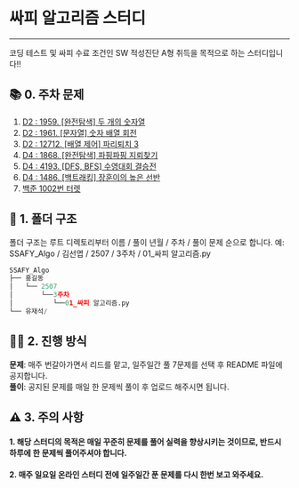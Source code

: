 # 싸피 알고리즘 스터디
<hr />
코딩 테스트 및 싸피 수료 조건인 SW 적성진단 A형 취득을 목적으로 하는 스터디입니다!!

## **📚 0. 주차 문제**
01. [D2 : 1959. [완전탐색] 두 개의 숫자열](https://swexpertacademy.com/main/code/problem/problemDetail.do?contestProbId=AV5PpoFaAS4DFAUq&categoryId=AV5PpoFaAS4DFAUq&categoryType=CODE&problemTitle=1959&orderBy=FIRST_REG_DATETIME&selectCodeLang=ALL&select-1=&pageSize=10&pageIndex=1)
02. [D2 : 1961. [문자열] 숫자 배열 회전](https://swexpertacademy.com/main/code/problem/problemDetail.do?contestProbId=AV5Pq-OKAVYDFAUq&categoryId=AV5Pq-OKAVYDFAUq&categoryType=CODE&problemTitle=1961&orderBy=FIRST_REG_DATETIME&selectCodeLang=ALL&select-1=&pageSize=10&pageIndex=1)
03. [D2 : 12712. [배열 제어] 파리퇴치 3](https://swexpertacademy.com/main/talk/solvingClub/problemView.do?solveclubId=AZewY0EKsb3HBIN_&contestProbId=AXuARWAqDkQDFARa&probBoxId=AZfDwgOq3cLHBISV&type=USER&problemBoxTitle=%EC%95%8C%EA%B3%A0%EB%A6%AC%EC%A6%98+Track%28%EB%82%9C%EC%9D%B4%EB%8F%84+%EC%A4%91%29&problemBoxCnt=3)
04. [D4 : 1868. [완전탐색] 파핑파핑 지뢰찾기](https://swexpertacademy.com/main/talk/solvingClub/problemView.do?solveclubId=AZewY0EKsb3HBIN_&contestProbId=AV5LwsHaD1MDFAXc&probBoxId=AZewY0EKsb7HBIN_&type=PROBLEM&problemBoxTitle=%EC%95%8C%EA%B3%A0%EB%A6%AC%EC%A6%98+Track%28%EB%82%9C%EC%9D%B4%EB%8F%84+%EC%83%81%29&problemBoxCnt=3)  
05. [D4 : 4193. [DFS, BFS] 수영대회 결승전](https://swexpertacademy.com/main/talk/solvingClub/problemView.do?solveclubId=AZewY0EKsb3HBIN_&contestProbId=AWKaG6_6AGQDFARV&probBoxId=AZewY0EKsb7HBIN_&type=USER&problemBoxTitle=%EC%95%8C%EA%B3%A0%EB%A6%AC%EC%A6%98+Track%28%EB%82%9C%EC%9D%B4%EB%8F%84+%EC%83%81%29&problemBoxCnt=3)
06. [D4 : 1486. [백트래킹] 장훈이의 높은 선반](https://swexpertacademy.com/main/talk/solvingClub/problemView.do?solveclubId=AZewY0EKsb3HBIN_&contestProbId=AV2b7Yf6ABcBBASw&probBoxId=AZewY0EKsb7HBIN_&type=PROBLEM&problemBoxTitle=%EC%95%8C%EA%B3%A0%EB%A6%AC%EC%A6%98+Track%28%EB%82%9C%EC%9D%B4%EB%8F%84+%EC%83%81%29&problemBoxCnt=3)
07. [백준 1002번 터렛](https://www.acmicpc.net/problem/1002)

## **📂 1. 폴더 구조**
폴더 구조는 루트 디렉토리부터 이름 / 풀이 년월 / 주차 / 풀이 문제 순으로 합니다.
예: SSAFY_Algo / 김선엽 / 2507 / 3주차 / 01_싸피 알고리즘.py

```python
SSAFY_Algo
├── 홍길동
│   └── 2507
│       └──3주차
│          └──01_싸피 알고리즘.py
└── 유재석/
```

## **👨‍💻 2. 진행 방식**
**문제**: 매주 번갈아가면서 리드를 맡고, 일주일간 풀 7문제를 선택 후 README 파일에 공지합니다.
<br />
**풀이**: 공지된 문제를 매일 한 문제씩 풀이 후 업로드 해주시면 됩니다.


## **⚠️ 3. 주의 사항**
#### 1. 해당 스터디의 목적은 매일 꾸준히 문제를 풀어 실력을 향상시키는 것이므로, 반드시 하루에 한 문제씩 풀어주셔야 합니다.
#### 2. 매주 일요일 온라인 스터디 전에 일주일간 푼 문제를 다시 한번 보고 와주세요.
